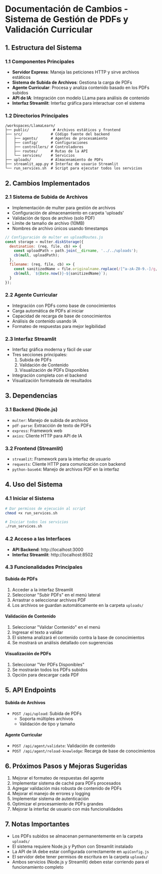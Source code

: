 # Documentación de Cambios - Sistema de Gestión de PDFs y Validación Curricular

## 1. Estructura del Sistema

### 1.1 Componentes Principales
- **Servidor Express**: Maneja las peticiones HTTP y sirve archivos estáticos
- **Sistema de Subida de Archivos**: Gestiona la carga de PDFs
- **Agente Curricular**: Procesa y analiza contenido basado en los PDFs subidos
- **API de IA**: Integración con modelo LLama para análisis de contenido
- **Interfaz Streamlit**: Interfaz gráfica para interactuar con el sistema

### 1.2 Directorios Principales
```
/workspaces/LlamaLearn/
├── public/           # Archivos estáticos y frontend
├── src/             # Código fuente del backend
│   ├── agents/      # Agentes de procesamiento
│   ├── config/      # Configuraciones
│   ├── controllers/ # Controladores
│   ├── routes/      # Rutas de la API
│   └── services/    # Servicios
├── uploads/         # Almacenamiento de PDFs
├── streamlit_app.py # Interfaz de usuario Streamlit
└── run_services.sh  # Script para ejecutar todos los servicios
```

## 2. Cambios Implementados

### 2.1 Sistema de Subida de Archivos
- Implementación de multer para gestión de archivos
- Configuración de almacenamiento en carpeta 'uploads'
- Validación de tipos de archivo (solo PDF)
- Límite de tamaño de archivo (10MB)
- Nombres de archivo únicos usando timestamps

```javascript
// Configuración de multer en uploadRoutes.js
const storage = multer.diskStorage({
  destination: (req, file, cb) => {
    const uploadPath = path.join(__dirname, '../../uploads');
    cb(null, uploadPath);
  },
  filename: (req, file, cb) => {
    const sanitizedName = file.originalname.replace(/[^a-zA-Z0-9.-]/g, '_');
    cb(null, `${Date.now()}-${sanitizedName}`);
  }
});
```

### 2.2 Agente Curricular
- Integración con PDFs como base de conocimientos
- Carga automática de PDFs al iniciar
- Capacidad de recarga de base de conocimientos
- Análisis de contenido usando IA
- Formateo de respuestas para mejor legibilidad

### 2.3 Interfaz Streamlit
- Interfaz gráfica moderna y fácil de usar
- Tres secciones principales:
  1. Subida de PDFs
  2. Validación de Contenido
  3. Visualización de PDFs Disponibles
- Integración completa con el backend
- Visualización formateada de resultados

## 3. Dependencias

### 3.1 Backend (Node.js)
- `multer`: Manejo de subida de archivos
- `pdf-parse`: Extracción de texto de PDFs
- `express`: Framework web
- `axios`: Cliente HTTP para API de IA

### 3.2 Frontend (Streamlit)
- `streamlit`: Framework para la interfaz de usuario
- `requests`: Cliente HTTP para comunicación con backend
- `python-base64`: Manejo de archivos PDF en la interfaz

## 4. Uso del Sistema

### 4.1 Iniciar el Sistema
```bash
# Dar permisos de ejecución al script
chmod +x run_services.sh

# Iniciar todos los servicios
./run_services.sh
```

### 4.2 Acceso a las Interfaces
- **API Backend**: http://localhost:3000
- **Interfaz Streamlit**: http://localhost:8502

### 4.3 Funcionalidades Principales

#### Subida de PDFs
1. Acceder a la interfaz Streamlit
2. Seleccionar "Subir PDFs" en el menú lateral
3. Arrastrar o seleccionar archivos PDF
4. Los archivos se guardan automáticamente en la carpeta `uploads/`

#### Validación de Contenido
1. Seleccionar "Validar Contenido" en el menú
2. Ingresar el texto a validar
3. El sistema analizará el contenido contra la base de conocimientos
4. Se mostrará un análisis detallado con sugerencias

#### Visualización de PDFs
1. Seleccionar "Ver PDFs Disponibles"
2. Se mostrarán todos los PDFs subidos
3. Opción para descargar cada PDF

## 5. API Endpoints

#### Subida de Archivos
- `POST /api/upload`: Subida de PDFs
  - Soporta múltiples archivos
  - Validación de tipo y tamaño

#### Agente Curricular
- `POST /api/agent/validate`: Validación de contenido
- `POST /api/agent/reload-knowledge`: Recarga de base de conocimientos

## 6. Próximos Pasos y Mejoras Sugeridas
1. Mejorar el formateo de respuestas del agente
2. Implementar sistema de caché para PDFs procesados
3. Agregar validación más robusta de contenido de PDFs
4. Mejorar el manejo de errores y logging
5. Implementar sistema de autenticación
6. Optimizar el procesamiento de PDFs grandes
7. Mejorar la interfaz de usuario con más funcionalidades

## 7. Notas Importantes
- Los PDFs subidos se almacenan permanentemente en la carpeta `uploads/`
- El sistema requiere Node.js y Python con Streamlit instalado
- La API de IA debe estar configurada correctamente en `apiConfig.js`
- El servidor debe tener permisos de escritura en la carpeta `uploads/`
- Ambos servicios (Node.js y Streamlit) deben estar corriendo para el funcionamiento completo
